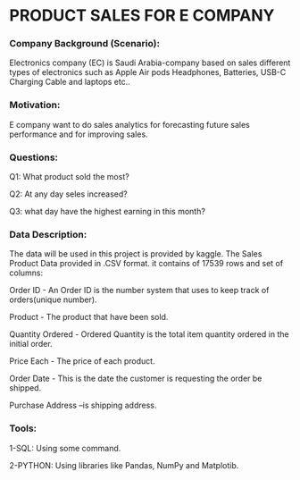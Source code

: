 # PRODUCT SALES FOR E COMPANY


### Company Background (Scenario):
Electronics company (EC) is Saudi Arabia-company based on sales different types of electronics such as Apple Air pods Headphones, Batteries, USB-C Charging Cable and laptops etc..

### Motivation:
E company want to do sales analytics for forecasting future sales performance and for improving sales.


### Questions:
Q1: What product sold the most?

Q2: At any day seles increased?

Q3: what day have the highest earning in this month?

### Data Description:
The data will be used in this project is provided by kaggle. The Sales Product Data provided in .CSV format. it contains of 17539 rows and set of columns:

Order ID - An Order ID is the number system that uses to keep track of orders(unique number).

Product - The product that have been sold.

Quantity Ordered - Ordered Quantity is the total item quantity ordered in the initial order.

Price Each - The price of each product.

Order Date - This is the date the customer is requesting the order be shipped.

Purchase Address –is shipping address.

### Tools:
1-SQL:
Using some command.

2-PYTHON:
Using libraries like Pandas, NumPy and Matplotib.
